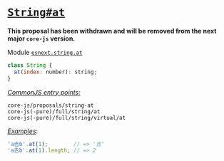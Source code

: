 # [`String#at`](https://github.com/mathiasbynens/String.prototype.at)
**This proposal has been withdrawn and will be removed from the next major `core-js` version.**

Module [`esnext.string.at`](/packages/core-js/modules/esnext.string.at.js)
```js
class String {
  at(index: number): string;
}
```
[*CommonJS entry points:*](/docs/Usage.md#commonjs-api)
```
core-js/proposals/string-at
core-js(-pure)/full/string/at
core-js(-pure)/full/string/virtual/at
```
[*Examples*](https://goo.gl/XluXI8):
```js
'a𠮷b'.at(1);        // => '𠮷'
'a𠮷b'.at(1).length; // => 2
```
